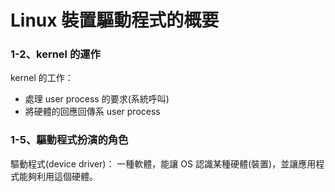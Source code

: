 # Linux 裝置驅動程式的概要

### 1-2、kernel 的運作
kernel 的工作：
- 處理 user process 的要求(系統呼叫)
- 將硬體的回應回傳系 user process


### 1-5、驅動程式扮演的角色
驅動程式(device driver)：
一種軟體，能讓 OS 認識某種硬體(裝置)，並讓應用程式能夠利用這個硬體。
